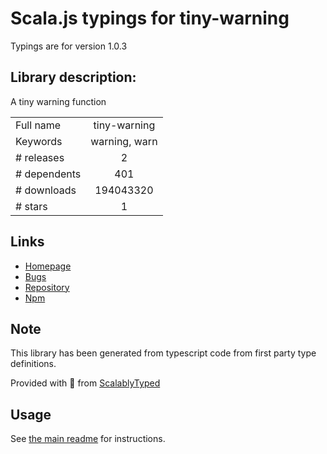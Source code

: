 
# Scala.js typings for tiny-warning

Typings are for version 1.0.3

## Library description:
A tiny warning function

|                    |                 |
| ------------------ | :-------------: |
| Full name          | tiny-warning |
| Keywords           | warning, warn |
| # releases         | 2 |
| # dependents       | 401 |
| # downloads        | 194043320 |
| # stars            | 1 |

## Links
- [Homepage](https://github.com/alexreardon/tiny-warning#readme)
- [Bugs](https://github.com/alexreardon/tiny-warning/issues)
- [Repository](https://github.com/alexreardon/tiny-warning)
- [Npm](https://www.npmjs.com/package/tiny-warning)
    


## Note
This library has been generated from typescript code from first party type definitions.

Provided with :purple_heart: from [ScalablyTyped](https://github.com/oyvindberg/ScalablyTyped)

## Usage
See [the main readme](../../readme.md) for instructions.


